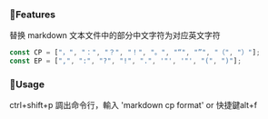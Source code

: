 ### 🦋Features

  替换 markdown 文本文件中的部分中文字符为对应英文字符

```javascript
const CP = ["，", "：", "？", "！", "。", "“", "”", "（", "）"];
const EP = [",", ":", "?", "!", ".", '"', '"', "(", ")"];
```

### 🔑Usage

 ctrl+shift+p 調出命令行，輸入 'markdown cp format'
or
 快捷鍵alt+f 
